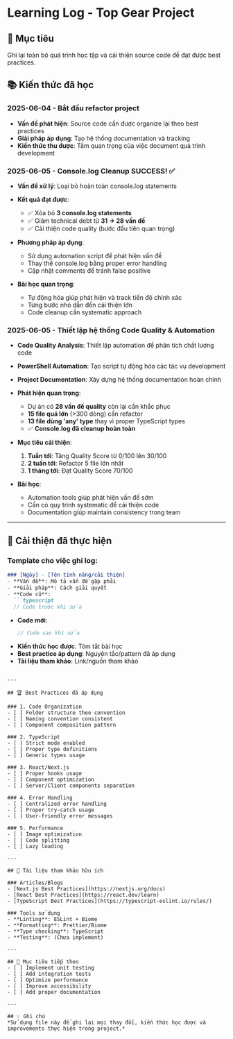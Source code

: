 # Learning Log - Top Gear Project

## 🎯 Mục tiêu
Ghi lại toàn bộ quá trình học tập và cải thiện source code để đạt được best practices.

## 📚 Kiến thức đã học

### 2025-06-04 - Bắt đầu refactor project
- **Vấn đề phát hiện**: Source code cần được organize lại theo best practices
- **Giải pháp áp dụng**: Tạo hệ thống documentation và tracking
- **Kiến thức thu được**: Tầm quan trọng của việc document quá trình development

### 2025-06-05 - Console.log Cleanup SUCCESS! ✅
- **Vấn đề xử lý**: Loại bỏ hoàn toàn console.log statements
- **Kết quả đạt được**: 
  - ✅ Xóa bỏ **3 console.log statements** 
  - ✅ Giảm technical debt từ **31 → 28 vấn đề**
  - ✅ Cải thiện code quality (bước đầu tiên quan trọng)

- **Phương pháp áp dụng**:
  - Sử dụng automation script để phát hiện vấn đề
  - Thay thế console.log bằng proper error handling
  - Cập nhật comments để tránh false positive

- **Bài học quan trọng**:
  - Tự động hóa giúp phát hiện và track tiến độ chính xác
  - Từng bước nhỏ dẫn đến cải thiện lớn  
  - Code cleanup cần systematic approach

### 2025-06-05 - Thiết lập hệ thống Code Quality & Automation
- **Code Quality Analysis**: Thiết lập automation để phân tích chất lượng code
- **PowerShell Automation**: Tạo script tự động hóa các tác vụ development
- **Project Documentation**: Xây dựng hệ thống documentation hoàn chỉnh

- **Phát hiện quan trọng**:
  - Dự án có **28 vấn đề quality** còn lại cần khắc phục
  - **15 file quá lớn** (>300 dòng) cần refactor
  - **13 file dùng 'any' type** thay vì proper TypeScript types
  - ✅ **Console.log đã cleanup hoàn toàn**

- **Mục tiêu cải thiện**:
  1. **Tuần tới**: Tăng Quality Score từ 0/100 lên 30/100
  2. **2 tuần tới**: Refactor 5 file lớn nhất
  3. **1 tháng tới**: Đạt Quality Score 70/100

- **Bài học**:
  - Automation tools giúp phát hiện vấn đề sớm
  - Cần có quy trình systematic để cải thiện code
  - Documentation giúp maintain consistency trong team

---

## 🔧 Cải thiện đã thực hiện

### Template cho việc ghi log:
```markdown
### [Ngày] - [Tên tính năng/cải thiện]
- **Vấn đề**: Mô tả vấn đề gặp phải
- **Giải pháp**: Cách giải quyết
- **Code cũ**: 
  ```typescript
  // Code trước khi sửa
  ```
- **Code mới**: 
  ```typescript
  // Code sau khi sửa
  ```
- **Kiến thức học được**: Tóm tắt bài học
- **Best practice áp dụng**: Nguyên tắc/pattern đã áp dụng
- **Tài liệu tham khảo**: Link/nguồn tham khảo
```

---

## 🏆 Best Practices đã áp dụng

### 1. Code Organization
- [ ] Folder structure theo convention
- [ ] Naming convention consistent
- [ ] Component composition pattern

### 2. TypeScript
- [ ] Strict mode enabled
- [ ] Proper type definitions
- [ ] Generic types usage

### 3. React/Next.js
- [ ] Proper hooks usage
- [ ] Component optimization
- [ ] Server/Client components separation

### 4. Error Handling
- [ ] Centralized error handling
- [ ] Proper try-catch usage
- [ ] User-friendly error messages

### 5. Performance
- [ ] Image optimization
- [ ] Code splitting
- [ ] Lazy loading

---

## 📖 Tài liệu tham khảo hữu ích

### Articles/Blogs
- [Next.js Best Practices](https://nextjs.org/docs)
- [React Best Practices](https://react.dev/learn)
- [TypeScript Best Practices](https://typescript-eslint.io/rules/)

### Tools sử dụng
- **Linting**: ESLint + Biome
- **Formatting**: Prettier/Biome
- **Type checking**: TypeScript
- **Testing**: (Chưa implement)

---

## 🎯 Mục tiêu tiếp theo
- [ ] Implement unit testing
- [ ] Add integration tests
- [ ] Optimize performance
- [ ] Improve accessibility
- [ ] Add proper documentation

---

## 💡 Ghi chú
*Sử dụng file này để ghi lại mọi thay đổi, kiến thức học được và improvements thực hiện trong project.*
